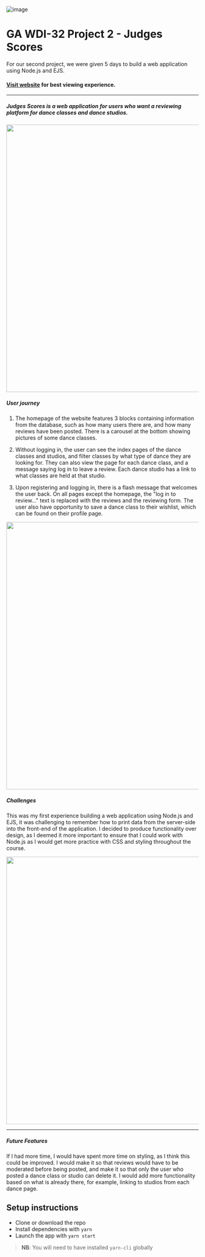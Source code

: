 ![image](https://ga-dash.s3.amazonaws.com/production/assets/logo-9f88ae6c9c3871690e33280fcf557f33.png)

# GA WDI-32 Project 2 - Judges Scores

For our second project, we were given 5 days to build a web application using Node.js and EJS.

#### [Visit website](https://judges-scores.herokuapp.com/) for best viewing experience.

---

##### Judges Scores is a web application for users who want a reviewing platform for dance classes and dance studios.

<p align="center"><img src="" width="700"></p>

##### User journey

1. The homepage of the website features 3 blocks containing information from the database, such as how many users there are, and how many reviews have been posted. There is a carousel at the bottom showing pictures of some dance classes.

2. Without logging in, the user can see the index pages of the dance classes and studios, and filter classes by what type of dance they are looking for. They can also view the page for each dance class, and a message saying log in to leave a review. Each dance studio has a link to what classes are held at that studio.

3. Upon registering and logging in, there is a flash message that welcomes the user back. On all pages except the homepage, the "log in to review..." text is replaced with the reviews and the reviewing form. The user also have opportunity to save a dance class to their wishlist, which can be found on their profile page.

<p align="center"><img src="" width="700"></p>

##### Challenges

This was my first experience building a web application using Node.js and EJS, it was challenging to remember how to print data from the server-side into the front-end of the application. I decided to produce functionality over design, as I deemed it more important to ensure that I could work with Node.js as I would get more practice with CSS and styling throughout the course.

<p align="center"><img src="" width="700"></p>

---

##### Future Features

If I had more time, I would have spent more time on styling, as I think this could be improved. I would make it so that reviews would have to be moderated before being posted, and make it so that only the user who posted a dance class or studio can delete it. I would add more functionality based on what is already there, for example, linking to studios from each dance page.


## Setup instructions

- Clone or download the repo
- Install dependencies with `yarn`
- Launch the app with `yarn start`

>**NB**: You will need to have installed `yarn-cli` globally
